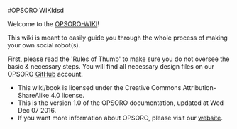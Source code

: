 #OPSORO WIKIdsd

Welcome to the [OPSORO-WIKI](http://wiki.opsoro.be)!

This wiki is meant to easily guide you through the whole process of making your own social robot(s). 

First, please read the 'Rules of Thumb' to make sure you do not oversee the basic & necessary steps. You will find all necessary design files on our OPSORO [GitHub](http://github.opsoro.be) account.

* This wiki/book is licensed under the Creative Commons Attribution-ShareAlike 4.0 license.
* This is the version 1.0 of the OPSORO documentation, updated at Wed Dec 07 2016.
* If you want more information about OPSORO, please visit our [website](http://www.opsoro.be).
